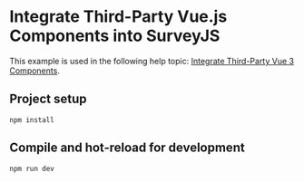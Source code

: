 # Integrate Third-Party Vue.js Components into SurveyJS

This example is used in the following help topic: [Integrate Third-Party Vue 3 Components](https://surveyjs.io/form-library/documentation/customize-question-types/third-party-component-integration-vue).

## Project setup

```
npm install
```

## Compile and hot-reload for development

```
npm run dev
```
